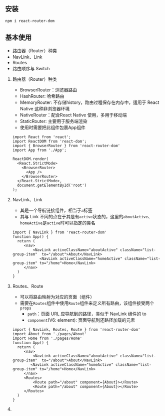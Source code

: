 ## 安装

```
npm i react-router-dom
```

## 基本使用

- 路由器（Router）种类
- NavLink、Link
- Routes
- 路由顺序与 Switch

1. 路由器（Router）种类

   - BrowserRouter：浏览器路由
   - HashRouter: 哈希路由
   - MemoryRouter: 不存储history，路由过程保存在内存中，适用于 React Native 这种非浏览器环境
   - NativeRouter：配合React Native 使用，多用于移动端
   - StaticRouter: 主要用于服务端渲染
   - 使用时需要把此组件包裹App组件

   ```
   import React from 'react';
   import ReactDOM from 'react-dom';
   import { BrowserRouter } from 'react-router-dom'
   import App from './App';
   
   ReactDOM.render(
     <React.StrictMode>
       <BrowserRouter>
         <App />
       </BrowserRouter>
     </React.StrictMode>,
     document.getElementById('root')
   );
   ```

2. NavLink、Link

   - 其是一个导航链接组件，相当于`a`标签
   - 其与 Link 不同的点在于其是有`active`状态的，这里的`aboutActive`、`homeActive`是`active`时可以指定的类名

   ```
   import { NavLink } from 'react-router-dom'
   function App() {
     return (
     	<nav>
     		<NavLink activeClassName="aboutActive" className="list-group-item"  to="/about">About</NavLink>
               <NavLink activeClassName="homeActive" className="list-group-item" to="/home">Home</NavLink>
     	</nav>
     )
   }
   ```

3. Routes、Route

   - 可以将路由映射为对应的页面（组件）
   - 需要在`Routes`组件中使用`Route`组件来定义所有路由，该组件接受两个`props`
     - `path`：页面 URL 应导航到的路径，类似于 NavLink 组件的 to
     - `component`(V6: element): 页面导航到还路径加载的元素

   ```
   import { NavLink, Routes, Route } from 'react-router-dom'
   import About from './pages/About'
   import Home from './pages/Home'
   function App() {
     return (
     	<nav>
     		<NavLink activeClassName="aboutActive" className="list-group-item"  to="/about">About</NavLink>
           <NavLink activeClassName="homeActive" className="list-group-item" to="/home">Home</NavLink>
     	</nav>
     	<Routes>
     		<Route path="/about" component={About}></Route>
     		<Route path="/about" component={About}></Route>
     	</Routes>
     )
   }
   ```

4. 

